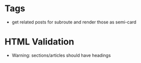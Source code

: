 # Tags

- get related posts for subroute and render those as semi-card

# HTML Validation

- Warning: sections/articles should have headings
